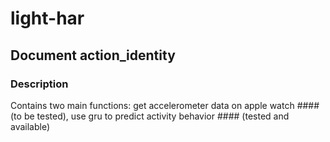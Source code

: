 # light-har

## Document action_identity

### Description
Contains two main functions: get accelerometer data on apple watch #### (to be tested), use gru to predict activity behavior #### (tested and available)
